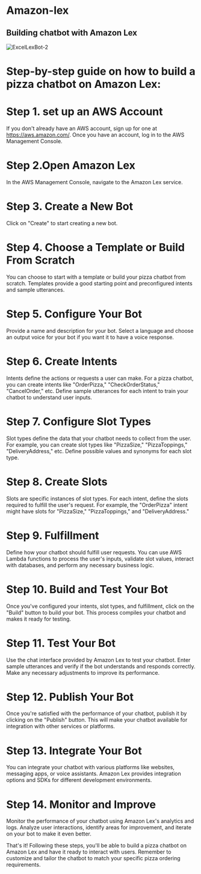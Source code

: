 # **Amazon-lex**

## **Building chatbot with Amazon Lex**
![ExcelLexBot-2](https://github.com/meru88tam/Amazon-lex/assets/145996763/1c2381b8-cd05-4909-86d8-8a95430cbff0)

# Step-by-step guide on how to build a pizza chatbot on Amazon Lex:

# Step 1. set up an AWS Account

If you don't already have an AWS account, sign up for one at https://aws.amazon.com/. Once you have an account, log in to the AWS Management Console.

# Step 2.**Open Amazon Lex**

In the AWS Management Console, navigate to the Amazon Lex service.

# Step 3. **Create a New Bot**

Click on "Create" to start creating a new bot.

# Step 4. **Choose a Template or Build From Scratch**

You can choose to start with a template or build your pizza chatbot from scratch. Templates provide a good starting point and preconfigured intents and sample utterances.

# Step 5. **Configure Your Bot**

Provide a name and description for your bot. Select a language and choose an output voice for your bot if you want it to have a voice response.

# Step 6. **Create Intents**

Intents define the actions or requests a user can make. For a pizza chatbot, you can create intents like "OrderPizza," "CheckOrderStatus," "CancelOrder," etc. Define sample utterances for each intent to train your chatbot to understand user inputs.

# Step 7. **Configure Slot Types**

Slot types define the data that your chatbot needs to collect from the user. For example, you can create slot types like "PizzaSize," "PizzaToppings," "DeliveryAddress," etc. Define possible values and synonyms for each slot type.

# Step 8. **Create Slots**

Slots are specific instances of slot types. For each intent, define the slots required to fulfill the user's request. For example, the "OrderPizza" intent might have slots for "PizzaSize," "PizzaToppings," and "DeliveryAddress."

# Step 9. **Fulfillment**

Define how your chatbot should fulfill user requests. You can use AWS Lambda functions to process the user's inputs, validate slot values, interact with databases, and perform any necessary business logic.

# Step 10. **Build and Test Your Bot**

Once you've configured your intents, slot types, and fulfillment, click on the "Build" button to build your bot. This process compiles your chatbot and makes it ready for testing.

# Step 11. **Test Your Bot**

Use the chat interface provided by Amazon Lex to test your chatbot. Enter sample utterances and verify if the bot understands and responds correctly. Make any necessary adjustments to improve its performance.

# Step 12. **Publish Your Bot**

Once you're satisfied with the performance of your chatbot, publish it by clicking on the "Publish" button. This will make your chatbot available for integration with other services or platforms.

# Step 13. **Integrate Your Bot**

You can integrate your chatbot with various platforms like websites, messaging apps, or voice assistants. Amazon Lex provides integration options and SDKs for different development environments.

# Step 14. **Monitor and Improve**

Monitor the performance of your chatbot using Amazon Lex's analytics and logs. Analyze user interactions, identify areas for improvement, and iterate on your bot to make it even better.

That's it! Following these steps, you'll be able to build a pizza chatbot on Amazon Lex and have it ready to interact with users. Remember to customize and tailor the chatbot to match your specific pizza ordering requirements.
